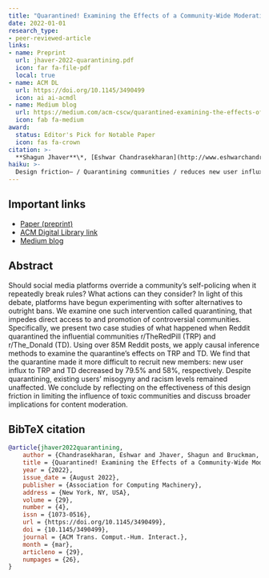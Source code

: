 ```yaml
---
title: "Quarantined! Examining the Effects of a Community-Wide Moderation Intervention on Reddit"
date: 2022-01-01
research_type: 
- peer-reviewed-article
links:
- name: Preprint
  url: jhaver-2022-quarantining.pdf
  icon: far fa-file-pdf
  local: true
- name: ACM DL
  url: https://doi.org/10.1145/3490499
  icon: ai ai-acmdl
- name: Medium blog
  url: https://medium.com/acm-cscw/quarantined-examining-the-effects-of-a-community-wide-moderation-intervention-on-reddit-f9c5dbd3cda1
  icon: fab fa-medium  
award:  
  status: Editor's Pick for Notable Paper
  icon: fas fa-crown    
citation: >-
  **Shagun Jhaver**\*, [Eshwar Chandrasekharan](http://www.eshwarchandrasekharan.com)\*, [Amy Bruckman](https://www.cc.gatech.edu/fac/Amy.Bruckman/), and [Eric Gilbert](http://eegilbert.org) (2022), “Quarantined! Examining the Effects of a Community-Wide Moderation Intervention on Reddit,” (\* co-primary) *ACM Trans. Comput.-Hum. Interact. (TOCHI)* 29, 4, Article 29 (August 2022), 26 pages, DOI: [`10.1145/3490499`](https://doi.org/10.1145/3490499) 
haiku: >-
  Design friction— / Quarantining communities / reduces new user influx.
---
```


## Important links

- [Paper (preprint)](jhaver-2022-quarantining.pdf)
- [ACM Digital Library link](https://doi.org/10.1145/3490499)
- [Medium blog](https://medium.com/acm-cscw/quarantined-examining-the-effects-of-a-community-wide-moderation-intervention-on-reddit-f9c5dbd3cda1)

## Abstract

Should social media platforms override a community’s self-policing when it repeatedly break rules? What actions can they consider? In light of this debate, platforms have begun experimenting with softer alternatives to outright bans. We examine one such intervention called quarantining, that impedes direct access to and promotion of controversial communities. Specifically, we present two case studies of what happened when Reddit quarantined the influential communities r/TheRedPill (TRP) and r/The_Donald (TD). Using over 85M Reddit posts, we apply causal inference methods to examine the quarantine’s effects on TRP and TD. We find that the quarantine made it more difficult to recruit new members: new user influx to TRP and TD decreased by 79.5% and 58%, respectively. Despite quarantining, existing users’ misogyny and racism levels remained unaffected. We conclude by reflecting on the effectiveness of this design friction in limiting the influence of toxic communities and discuss broader implications for content moderation.

## BibTeX citation

```bibtex
@article{jhaver2022quarantining,
    author = {Chandrasekharan, Eshwar and Jhaver, Shagun and Bruckman, Amy and Gilbert, Eric},
    title = {Quarantined! Examining the Effects of a Community-Wide Moderation Intervention on Reddit},
    year = {2022},
    issue_date = {August 2022},
    publisher = {Association for Computing Machinery},
    address = {New York, NY, USA},
    volume = {29},
    number = {4},
    issn = {1073-0516},
    url = {https://doi.org/10.1145/3490499},
    doi = {10.1145/3490499},
    journal = {ACM Trans. Comput.-Hum. Interact.},
    month = {mar},
    articleno = {29},
    numpages = {26},
}
```